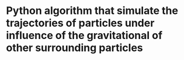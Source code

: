 # Python algorithm that simulate the trajectories of particles under influence of the gravitational of other surrounding particles
